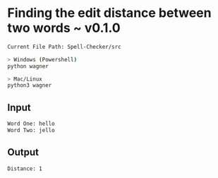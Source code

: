 # Finding the edit distance between two words ~ v0.1.0

```bash
Current File Path: Spell-Checker/src

> Windows (Powershell)
python wagner

> Mac/Linux
python3 wagner
```

## Input

```bash
Word One: hello
Word Two: jello
```

## Output

```bash
Distance: 1
```

